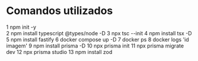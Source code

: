 # Comandos utilizados

1 npm init -y   
2 npm  install typescript @types/node -D
3 npx tsc --init
4 npm install tsx -D
5 npm install fastify
6 docker compose up -D
7 docker ps
8 docker logs 'id imagem'
9 npm install prisma -D
10 npx prisma init
11 npx prisma migrate dev
12 npx prisma studio
13 npm install zod